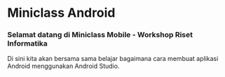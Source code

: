 # Miniclass Android

### Selamat datang di Miniclass Mobile - Workshop Riset Informatika
Di sini kita akan bersama sama belajar bagaimana cara membuat aplikasi Android menggunakan Android Studio.
